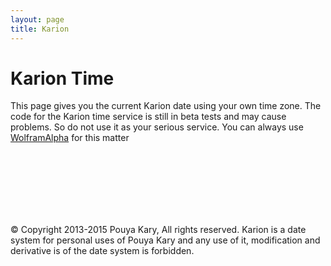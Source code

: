 ```yaml
---
layout: page
title: Karion
---
```


# Karion Time 

This page gives you the current Karion date using your own time zone. The code for the Karion time service is still in beta tests and may cause problems. So do not use it as your serious service. You can always use [WolframAlpha](http://www.wolframalpha.com/input/?i=1996%2F01%2F08) for this matter


<br><br><br>
<center>
<script>
var now = new Date();
var myBirth = new Date('01/08/1996');
var karion = daysBetween(myBirth, now);
var years = Math.floor( karion / 365 );
var months = Math.floor((karion - years * 365) / 30);
var days = Math.floor((karion - years * 365 - months * 30) - 5);
document.write(karion + "." + years + "." + months + "." + days);
function daysBetween(first, second) {
    var one = new Date(first.getFullYear(), first.getMonth(), first.getDate());
    var two = new Date(second.getFullYear(), second.getMonth(), second.getDate());
    // Do the math.
    var millisecondsPerDay = 1000 * 60 * 60 * 24;
    var millisBetween = two.getTime() - one.getTime();
    var days = millisBetween / millisecondsPerDay;
    // Round down.
    return Math.floor(days);
}
</script>
</center>

<br><br><br>
&copy; Copyright 2013-2015 Pouya Kary, All rights reserved. Karion is a date system for personal uses of Pouya Kary and any use of it, modification and derivative is of the date system is forbidden.